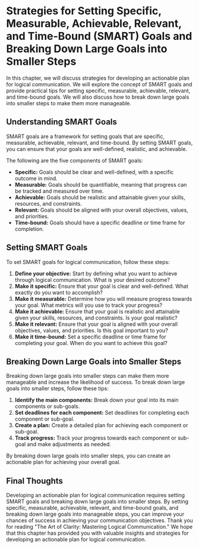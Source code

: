 Strategies for Setting Specific, Measurable, Achievable, Relevant, and Time-Bound (SMART) Goals and Breaking Down Large Goals into Smaller Steps
====================================================================================================================================================================================================================

In this chapter, we will discuss strategies for developing an actionable plan for logical communication. We will explore the concept of SMART goals and provide practical tips for setting specific, measurable, achievable, relevant, and time-bound goals. We will also discuss how to break down large goals into smaller steps to make them more manageable.

Understanding SMART Goals
-------------------------

SMART goals are a framework for setting goals that are specific, measurable, achievable, relevant, and time-bound. By setting SMART goals, you can ensure that your goals are well-defined, realistic, and achievable.

The following are the five components of SMART goals:

* **Specific:** Goals should be clear and well-defined, with a specific outcome in mind.
* **Measurable:** Goals should be quantifiable, meaning that progress can be tracked and measured over time.
* **Achievable:** Goals should be realistic and attainable given your skills, resources, and constraints.
* **Relevant:** Goals should be aligned with your overall objectives, values, and priorities.
* **Time-bound:** Goals should have a specific deadline or time frame for completion.

Setting SMART Goals
-------------------

To set SMART goals for logical communication, follow these steps:

1. **Define your objective:** Start by defining what you want to achieve through logical communication. What is your desired outcome?
2. **Make it specific:** Ensure that your goal is clear and well-defined. What exactly do you want to accomplish?
3. **Make it measurable:** Determine how you will measure progress towards your goal. What metrics will you use to track your progress?
4. **Make it achievable:** Ensure that your goal is realistic and attainable given your skills, resources, and constraints. Is your goal realistic?
5. **Make it relevant:** Ensure that your goal is aligned with your overall objectives, values, and priorities. Is this goal important to you?
6. **Make it time-bound:** Set a specific deadline or time frame for completing your goal. When do you want to achieve this goal?

Breaking Down Large Goals into Smaller Steps
--------------------------------------------

Breaking down large goals into smaller steps can make them more manageable and increase the likelihood of success. To break down large goals into smaller steps, follow these tips:

1. **Identify the main components:** Break down your goal into its main components or sub-goals.
2. **Set deadlines for each component:** Set deadlines for completing each component or sub-goal.
3. **Create a plan:** Create a detailed plan for achieving each component or sub-goal.
4. **Track progress:** Track your progress towards each component or sub-goal and make adjustments as needed.

By breaking down large goals into smaller steps, you can create an actionable plan for achieving your overall goal.

Final Thoughts
--------------

Developing an actionable plan for logical communication requires setting SMART goals and breaking down large goals into smaller steps. By setting specific, measurable, achievable, relevant, and time-bound goals, and breaking down large goals into manageable steps, you can improve your chances of success in achieving your communication objectives. Thank you for reading "The Art of Clarity: Mastering Logical Communication." We hope that this chapter has provided you with valuable insights and strategies for developing an actionable plan for logical communication.


